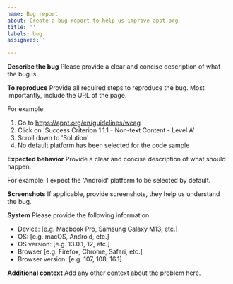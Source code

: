 ```yaml
---
name: Bug report
about: Create a bug report to help us improve appt.org
title: ''
labels: bug
assignees: ''

---
```


**Describe the bug**
Please provide a clear and concise description of what the bug is.

**To reproduce**
Provide all required steps to reproduce the bug. Most importantly, include the URL of the page.

For example:

1. Go to https://appt.org/en/guidelines/wcag
2. Click on 'Success Criterion 1.1.1 - Non-text Content - Level A'
3. Scroll down to 'Solution'
4. No default platform has been selected for the code sample

**Expected behavior**
Provide a clear and concise description of what should happen.

For example:
I expect the 'Android' platform to be selected by default.

**Screenshots**
If applicable, provide screenshots, they help us understand the bug.

**System**
Please provide the following information:

- Device: [e.g. Macbook Pro, Samsung Galaxy M13, etc.]
- OS: [e.g. macOS, Android, etc.]
- OS version: [e.g. 13.0.1, 12, etc.]
- Browser [e.g. Firefox, Chrome, Safari, etc.]
- Browser version: [e.g. 107, 108, 16.1]

**Additional context**
Add any other context about the problem here.
